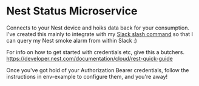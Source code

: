 # Nest Status Microservice
Connects to your Nest device and hoiks data back for your consumption.
I've created this mainly to integrate with my [Slack slash command](https://api.slack.com/slash-commands) so that I can query my Nest smoke alarm from within Slack :)

For info on how to get started with credentials etc, give this a butchers.
https://developer.nest.com/documentation/cloud/rest-quick-guide

Once you've got hold of your Authorization Bearer credentials, follow the instructions in env-example to configure them, and you're away! 
